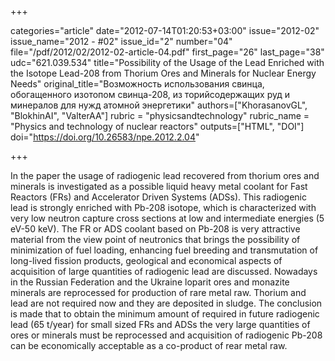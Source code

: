 +++

categories="article"
date="2012-07-14T01:20:53+03:00"
issue="2012-02"
issue_name="2012 - #02"
issue_id="2"
number="04"
file="/pdf/2012/02/2012-02-article-04.pdf"
first_page="26"
last_page="38"
udc="621.039.534"
title="Possibility of the Usage of the Lead Enriched with the Isotope Lead-208 from Thorium Ores and Minerals for Nuclear Energy Needs"
original_title="Возможность использования свинца, обогащенного изотопом свинца-208, из торийсодержащих руд и минералов для нужд атомной энергетики"
authors=["KhorasanovGL", "BlokhinAI", "ValterAA"]
rubric = "physicsandtechnology"
rubric_name = "Physics and technology of nuclear reactors"
outputs=["HTML", "DOI"]
doi="https://doi.org/10.26583/npe.2012.2.04"

+++

In the paper the usage of radiogenic lead recovered from thorium ores and minerals is investigated as a possible liquid heavy metal coolant for Fast Reactors (FRs) and Accelerator Driven Systems (ADSs). This radiogenic lead is strongly enriched with Pb-208 isotope, which is characterized with very low neutron capture cross sections at low and intermediate energies (5 eV-50 keV). The FR or ADS coolant based on Pb-208 is very attractive material from the view point of neutronics that brings the possibility of minimization of fuel loading, enhancing fuel breeding and transmutation of long-lived fission products, geological and economical aspects of acquisition of large quantities of radiogenic lead are discussed. Nowadays in the Russian Federation and the Ukraine loparit ores and monazite minerals are reprocessed for production of rаre metal raw. Thorium and lead are not required now and they are deposited in sludge. The conclusion is made that to obtain the minimum amount of required in future radiogenic lead (65 t/year) for small sized FRs and ADSs the very large quantities of ores or minerals must be reprocessed and acquisition of radiogenic Pb-208 can be economically acceptable as a co-product of rear metal raw.